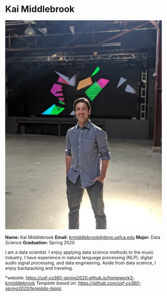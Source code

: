 # Kai Middlebrook


<!-- <img src='./kai.jpg' height=120px width=100px> -->
![Profile Image](/assets/images/kai.jpg)

**Name:** Kai Middlebrook
**Email:** <krmiddlebrook@dons.usfca.edu>
**Major:** Data Science
**Graduation:** Spring 2020

I am a data scientist. I enjoy applying data science methods to the music industry. I have experience in natural language processing (NLP), digital audio signal processing, and data engineering. Aside from data science, I enjoy backpacking and traveling.

*website: <https://usf-cs360-spring2020.github.io/homework3-krmiddlebrook>
*Template based on: <https://github.com/usf-cs360-spring2020/template-basic>*
